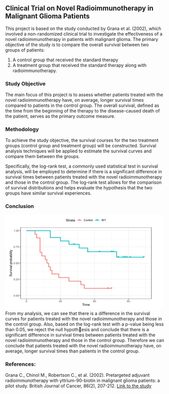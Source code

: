 ## Clinical Trial on Novel Radioimmunotherapy in Malignant Glioma Patients

This project is based on the study conducted by Grana et al. (2002), which involved a non-randomized clinical trial to investigate the effectiveness of a novel radioimmunotherapy in patients with malignant glioma. The primary objective of the study is to compare the overall survival between two groups of patients: 
1. A control group that received the standard therapy
2. A treatment group that received the standard therapy along with radioimmunotherapy.

### Study Objective
The main focus of this project is to assess whether patients treated with the novel radioimmunotherapy have, on average, longer survival times compared to patients in the control group. The overall survival, defined as the time from the beginning of the therapy to the disease-caused death of the patient, serves as the primary outcome measure.

### Methodology
To achieve the study objective, the survival courses for the two treatment groups (control group and treatment group) will be constructed. Survival analysis techniques will be applied to estimate the survival curves and compare them between the groups.

Specifically, the log-rank test, a commonly used statistical test in survival analysis, will be employed to determine if there is a significant difference in survival times between patients treated with the novel radioimmunotherapy and those in the control group. The log-rank test allows for the comparison of survival distributions and helps evaluate the hypothesis that the two groups have similar survival experiences.

### Conclusion
<img src="https://github.com/fBoatengs/Survival_Analysis/blob/main/Surviva_plot.jpg?raw=true" width="500" height="300">
From my analysis, we can see that there is a difference in the survival curves for patients treated with the novel radioimmunotherapy and those in the control group. Also, based on the log-rank test with a p-value being less than 0.05, we reject the null hypothesis and conclude that there is a significant difference in survival times between patients treated with the novel radioimmunotherapy and those in the control group. Therefore we can conclude that patients treated with the novel radioimmunotherapy have, on average, longer survival times than patients in the control group. 

### References:
Grana C., Chinol M., Robertson C., et al. (2002). Pretargeted adjuvant radioimmunotherapy with yttrium-90-biotin in malignant glioma patients: a pilot study. British Journal of Cancer, 86(2), 207-212. [Link to the study](https://www.ncbi.nlm.nih.gov/pmc/articles/PMC2375235/)
